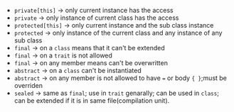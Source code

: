 - `private[this]` -> only current instance has the access
- `private` -> only instance of current class has the access
- `protected[this]` -> only current instance and the sub class instance
- `protected` -> only instance of the current class and any instance of any sub class
- `final` -> on a `class` means that it can't be extended
- `final` -> on a `trait` is not allowed
- `final` -> on any member means can't be overwritten
- `abstract` -> on a `class` can't be instantiated
- `abstract` -> on any member is not allowed to have `=` or body `{ }`;must be overriden
- `sealed` -> same as `final`; use in `trait` genarally; can be used in `class`; can be extended if it is in same file(compilation unit).